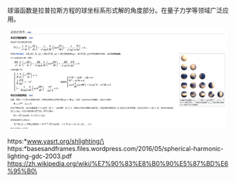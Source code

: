球谐函数是拉普拉斯方程的球坐标系形式解的角度部分。在量子力学等领域广泛应用。

![](../../media/graphic/spherical_harmonic.png)\
\
https:*www.yasrt.org/shlighting/\
https:*basesandframes.files.wordpress.com/2016/05/spherical-harmonic-lighting-gdc-2003.pdf\
https://zh.wikipedia.org/wiki/%E7%90%83%E8%B0%90%E5%87%BD%E6%95%B0\
